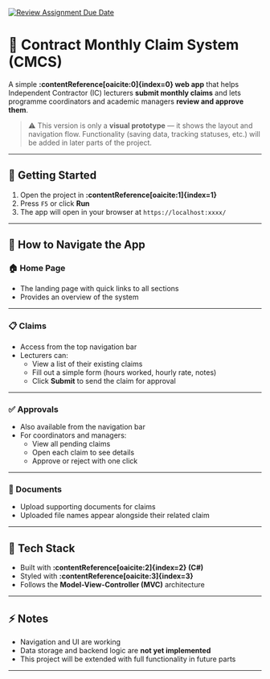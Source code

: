 [![Review Assignment Due Date](https://classroom.github.com/assets/deadline-readme-button-22041afd0340ce965d47ae6ef1cefeee28c7c493a6346c4f15d667ab976d596c.svg)](https://classroom.github.com/a/GrY_u3Sj)
# 💼 Contract Monthly Claim System (CMCS)

A simple **:contentReference[oaicite:0]{index=0} web app** that helps Independent Contractor (IC) lecturers **submit monthly claims** and lets programme coordinators and academic managers **review and approve them**.

> ⚠️ This version is only a **visual prototype** — it shows the layout and navigation flow. Functionality (saving data, tracking statuses, etc.) will be added in later parts of the project.

---

## 🚀 Getting Started

1. Open the project in **:contentReference[oaicite:1]{index=1}**
2. Press `F5` or click **Run**
3. The app will open in your browser at `https://localhost:xxxx/`

---

## 🧭 How to Navigate the App

### 🏠 Home Page
- The landing page with quick links to all sections
- Provides an overview of the system

---

### 📋 Claims
- Access from the top navigation bar
- Lecturers can:
  - View a list of their existing claims
  - Fill out a simple form (hours worked, hourly rate, notes)
  - Click **Submit** to send the claim for approval

---

### ✅ Approvals
- Also available from the navigation bar
- For coordinators and managers:
  - View all pending claims
  - Open each claim to see details
  - Approve or reject with one click

---

### 📁 Documents
- Upload supporting documents for claims
- Uploaded file names appear alongside their related claim

---

## 🎨 Tech Stack
- Built with **:contentReference[oaicite:2]{index=2} (C#)**  
- Styled with **:contentReference[oaicite:3]{index=3}**
- Follows the **Model-View-Controller (MVC)** architecture

---

## ⚡ Notes
- Navigation and UI are working
- Data storage and backend logic are **not yet implemented**
- This project will be extended with full functionality in future parts

---

